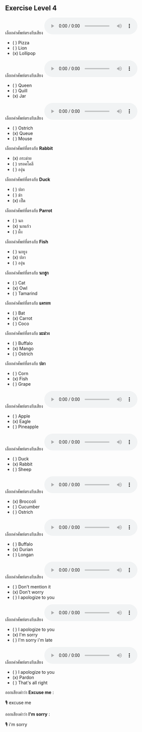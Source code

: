 ## Exercise Level 4

เลือกคำศัพท์ตรงกับเสียง  ![](/media/audio/lollipop.mp3) 
 - ( ) Pizza
 - ( ) Lion
 - (x) Lollipop


เลือกคำศัพท์ตรงกับเสียง  ![](/media/audio/jar.mp3) 
 - ( ) Queen
 - ( ) Quill
 - (x) Jar


เลือกคำศัพท์ตรงกับเสียง  ![](/media/audio/Queue.mp3) 
 - ( ) Ostrich
 - (x) Queue
 - ( ) Mouse


 เลือกคำศัพท์ที่ตรงกับ  **Rabbit**
 - (x) กระต่าย
 - ( ) บรอคโคลี
 - ( ) องุ่น

 เลือกคำศัพท์ที่ตรงกับ  **Duck**
 - ( ) ปลา
 - ( ) ม้า
 - (x) เป็ด

 เลือกคำศัพท์ที่ตรงกับ  **Parrot**
 - ( ) นก
 - (x) นกแก้ว
 - ( ) ผึ้ง

 เลือกคำศัพท์ที่ตรงกับ  **Fish**
 - ( ) นกยูง
 - (x) ปลา
 - ( ) องุ่น

 เลือกคำศัพท์ที่ตรงกับ  **นกฮูก**
 - ( ) Cat
 - (x) Owl
 - ( ) Tamarind

 เลือกคำศัพท์ที่ตรงกับ  **แครอท**
 - ( ) Bat
 - (x) Carrot
 - ( ) Coco

 เลือกคำศัพท์ที่ตรงกับ  **มะม่วง**
 - ( ) Buffalo
 - (x) Mango
 - ( ) Ostrich

 เลือกคำศัพท์ที่ตรงกับ  **ปลา**
 - ( ) Corn
 - (x) Fish
 - ( ) Grape

เลือกคำศัพท์ตรงกับเสียง  ![](/media/audio/eagle.mp3) 
 - ( ) Apple
 - (x) Eagle
 - ( ) Pineapple


เลือกคำศัพท์ตรงกับเสียง  ![](/media/audio/rabbit.mp3) 
 - ( ) Duck
 - (x) Rabbit
 - ( ) Sheep


เลือกคำศัพท์ตรงกับเสียง  ![](/media/audio/broccoli.mp3) 
 - (x) Broccoli
 - ( ) Cucumber
 - ( ) Ostrich


เลือกคำศัพท์ตรงกับเสียง  ![](/media/audio/durian.mp3) 
 - ( ) Buffalo
 - (x) Durian
 - ( ) Longan


เลือกคำศัพท์ตรงกับเสียง  ![](/media/audio/Don't&#x20;worry.mp3) 
 - ( ) Don't mention it
 - (x) Don't worry
 - ( ) I apologize to you


เลือกคำศัพท์ตรงกับเสียง  ![](/media/audio/I'm&#x20;sorry.mp3) 
 - ( ) I apologize to you
 - (x) I'm sorry
 - ( ) I'm sorry i'm late


เลือกคำศัพท์ตรงกับเสียง  ![](/media/audio/Pardon.mp3) 
 - ( ) I apologize to you
 - (x) Pardon
 - ( ) That's all right

ออกเสียงคำว่า  **Excuse me** :

🎙️ excuse me

ออกเสียงคำว่า  **I'm sorry** :

🎙️ i'm sorry

